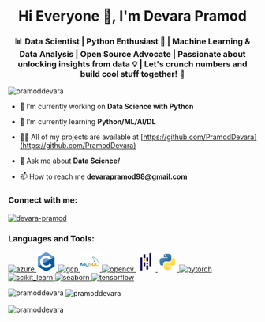 <h1 align="center">Hi Everyone 👋, I'm Devara Pramod</h1>
<h3 align="center">📊 Data Scientist | Python Enthusiast 🐍 | Machine Learning & Data Analysis | Open Source Advocate | Passionate about unlocking insights from data 💡 | Let's crunch numbers and build cool stuff together! 🚀</h3>

<p align="left"> <img src="https://komarev.com/ghpvc/?username=pramoddevara&label=Profile%20views&color=0e75b6&style=flat" alt="pramoddevara" /> </p>

- 🔭 I’m currently working on **Data Science with Python**

- 🌱 I’m currently learning **Python/ML/AI/DL**

- 👨‍💻 All of my projects are available at [https://github.com/PramodDevara](https://github.com/PramodDevara)

- 💬 Ask me about **Data Science/**

- 📫 How to reach me **devarapramod98@gmail.com**

<h3 align="left">Connect with me:</h3>
<p align="left">
<a href="https://www.linkedin.com/in/devara-pramod-11270620a/" target="blank"><img align="center" src="https://raw.githubusercontent.com/rahuldkjain/github-profile-readme-generator/master/src/images/icons/Social/linked-in-alt.svg" alt="devara-pramod" height="30" width="40" /></a>
</p>

<h3 align="left">Languages and Tools:</h3>
<p align="left"> <a href="https://azure.microsoft.com/en-in/" target="_blank" rel="noreferrer"> <img src="https://www.vectorlogo.zone/logos/microsoft_azure/microsoft_azure-icon.svg" alt="azure" width="40" height="40"/> </a> <a href="https://www.cprogramming.com/" target="_blank" rel="noreferrer"> <img src="https://raw.githubusercontent.com/devicons/devicon/master/icons/c/c-original.svg" alt="c" width="40" height="40"/> </a> <a href="https://cloud.google.com" target="_blank" rel="noreferrer"> <img src="https://www.vectorlogo.zone/logos/google_cloud/google_cloud-icon.svg" alt="gcp" width="40" height="40"/> </a> <a href="https://www.mysql.com/" target="_blank" rel="noreferrer"> <img src="https://raw.githubusercontent.com/devicons/devicon/master/icons/mysql/mysql-original-wordmark.svg" alt="mysql" width="40" height="40"/> </a> <a href="https://opencv.org/" target="_blank" rel="noreferrer"> <img src="https://www.vectorlogo.zone/logos/opencv/opencv-icon.svg" alt="opencv" width="40" height="40"/> </a> <a href="https://pandas.pydata.org/" target="_blank" rel="noreferrer"> <img src="https://raw.githubusercontent.com/devicons/devicon/2ae2a900d2f041da66e950e4d48052658d850630/icons/pandas/pandas-original.svg" alt="pandas" width="40" height="40"/> </a> <a href="https://www.python.org" target="_blank" rel="noreferrer"> <img src="https://raw.githubusercontent.com/devicons/devicon/master/icons/python/python-original.svg" alt="python" width="40" height="40"/> </a> <a href="https://pytorch.org/" target="_blank" rel="noreferrer"> <img src="https://www.vectorlogo.zone/logos/pytorch/pytorch-icon.svg" alt="pytorch" width="40" height="40"/> </a> <a href="https://scikit-learn.org/" target="_blank" rel="noreferrer"> <img src="https://upload.wikimedia.org/wikipedia/commons/0/05/Scikit_learn_logo_small.svg" alt="scikit_learn" width="40" height="40"/> </a> <a href="https://seaborn.pydata.org/" target="_blank" rel="noreferrer"> <img src="https://seaborn.pydata.org/_images/logo-mark-lightbg.svg" alt="seaborn" width="40" height="40"/> </a> <a href="https://www.tensorflow.org" target="_blank" rel="noreferrer"> <img src="https://www.vectorlogo.zone/logos/tensorflow/tensorflow-icon.svg" alt="tensorflow" width="40" height="40"/> </a> </p>

<p><img align="left" src="https://github-readme-stats.vercel.app/api/top-langs?username=pramoddevara&show_icons=true&locale=en&layout=compact" alt="pramoddevara" /></p>

<p>&nbsp;<img align="center" src="https://github-readme-stats.vercel.app/api?username=pramoddevara&show_icons=true&locale=en" alt="pramoddevara" /></p>

<p><img align="center" src="https://github-readme-streak-stats.herokuapp.com/?user=pramoddevara&" alt="pramoddevara" /></p>
